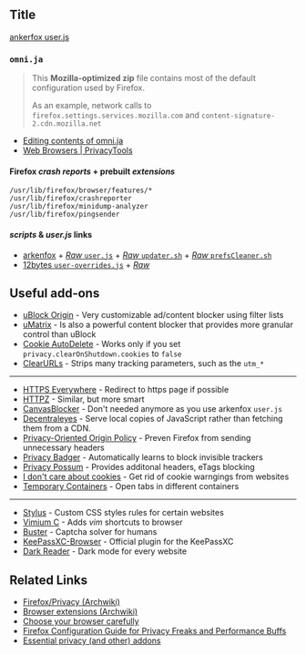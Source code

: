 ## Title

[ankerfox user.js](https://raw.githubusercontent.com/arkenfox/user.js/master/user.js)

### `omni.ja`
> This **Mozilla-optimized zip** file contains most of the default configuration used by Firefox.
>
> As an example, network calls to `firefox.settings.services.mozilla.com` and `content-signature-2.cdn.mozilla.net`

- [Editing contents of omni.ja](https://wiki.archlinux.org/index.php/Firefox/Privacy#Editing_the_contents_of_omni.ja)
- [Web Browsers | PrivacyTools](https://www.privacytools.io/browsers)

#### Firefox *crash reports* + prebuilt *extensions*
```
/usr/lib/firefox/browser/features/*
/usr/lib/firefox/crashreporter
/usr/lib/firefox/minidump-analyzer
/usr/lib/firefox/pingsender
```
#### *scripts* & *user.js* links
- [arkenfox](https://github.com/arkenfox/user.js) +
[*Raw* `user.js`](https://raw.githubusercontent.com/arkenfox/user.js/master/user.js) +
[*Raw* `updater.sh`](https://raw.githubusercontent.com/arkenfox/user.js/master/updater.sh) +
[*Raw* `prefsCleaner.sh`](https://raw.githubusercontent.com/arkenfox/user.js/master/prefsCleaner.sh)
- [12bytes `user-overrides.js`](https://codeberg.org/12bytes.org/Firefox-user.js-supplement) + 
[*Raw*](https://codeberg.org/12bytes.org/Firefox-user.js-supplement/raw/branch/master/user-overrides.js)

## Useful add-ons
- [uBlock Origin](https://addons.mozilla.org/en-US/firefox/addon/ublock-origin/) - Very customizable ad/content blocker using filter lists
- [uMatrix](https://addons.mozilla.org/en-US/firefox/addon/umatrix/) - Is also a powerful content blocker that provides more granular control than uBlock
- [Cookie AutoDelete](https://addons.mozilla.org/en-US/firefox/addon/cookie-autodelete/) - Works only if you set `privacy.clearOnShutdown.cookies` to `false`
- [ClearURLs](https://addons.mozilla.org/en-US/firefox/addon/clearurls/) - Strips many tracking parameters, such as the `utm_*`
***

- [HTTPS Everywhere](https://addons.mozilla.org/en-US/firefox/addon/https-everywhere/) - Redirect to https page if possible
- [HTTPZ](https://addons.mozilla.org/en-US/firefox/addon/httpz/) - Similar, but more smart
- [CanvasBlocker](https://addons.mozilla.org/en-US/firefox/addon/canvasblocker/) - Don't needed anymore as you use arkenfox `user.js`
- [Decentraleyes](https://addons.mozilla.org/en-US/firefox/addon/decentraleyes/) - Serve local copies of JavaScript rather than fetching them from a CDN.
- [Privacy-Oriented Origin Policy](https://addons.mozilla.org/en-US/firefox/addon/privacy-oriented-origin-policy/) - Preven Firefox from sending unnecessary headers
- [Privacy Badger](https://addons.mozilla.org/en-US/firefox/addon/privacy-badger17/) - Automatically learns to block invisible trackers
- [Privacy Possum](https://addons.mozilla.org/en-US/firefox/addon/privacy-possum/) - Provides additonal headers, eTags blocking
- [I don't care about cookies](https://addons.mozilla.org/en-US/firefox/addon/i-dont-care-about-cookies/) - Get rid of cookie warngings from websites
- [Temporary Containers](https://addons.mozilla.org/en-US/firefox/addon/temporary-containers/) - Open tabs in different containers
***

- [Stylus](https://addons.mozilla.org/en-US/firefox/addon/styl-us/) - Custom CSS styles rules for certain websites
- [Vimium C](https://addons.mozilla.org/en-US/firefox/addon/vimium-c/) - Adds *vim* shortcuts to browser
- [Buster](https://addons.mozilla.org/en-US/firefox/addon/buster-captcha-solver/) - Captcha solver for humans
- [KeePassXC-Browser](https://addons.mozilla.org/en-US/firefox/addon/keepassxc-browser/) - Official plugin for the KeePassXC
- [Dark Reader](https://addons.mozilla.org/en-US/firefox/addon/darkreader/) - Dark mode for every website

## Related Links
- [Firefox/Privacy (Archwiki)](https://wiki.archlinux.org/index.php/Firefox/Privacy)
- [Browser extensions (Archwiki)](https://wiki.archlinux.org/index.php/Browser_extensions)
- [Choose your browser carefully](https://unixsheikh.com/articles/choose-your-browser-carefully.html#tweaking-firefox)
- [Firefox Configuration Guide for Privacy Freaks and Performance Buffs](https://12bytes.org/articles/tech/firefox/firefoxgecko-configuration-guide-for-privacy-and-performance-buffs/)
- [Essential privacy (and other) addons](https://digdeeper.neocities.org/ghost/addons.html)
